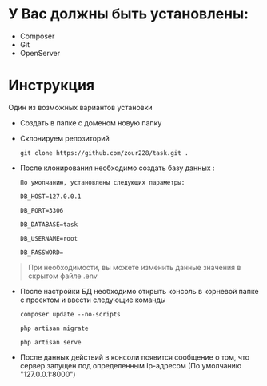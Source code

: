 # У Вас должны быть установлены:
- Composer
- Git
- OpenServer

# Инструкция

Один из возможных вариантов установки

- Создать в папке с доменом новую папку
- Склонируем репозиторий

    `git clone https://github.com/zour228/task.git . `

- После клонирования необходимо создать базу данных :

    `По умолчанию, установлены следующих параметры:`

    `DB_HOST=127.0.0.1`

    `DB_PORT=3306`

    `DB_DATABASE=task`

    `DB_USERNAME=root`

    `DB_PASSWORD=`

>При необходимости, вы можете изменить данные значения в скрытом файле .env 

- После настройки БД необходимо открыть консоль в корневой папке с проектом и ввести следующие команды

    `composer update --no-scripts`

    `php artisan migrate`
    
    `php artisan serve`
    
- После данных действий в консоли появится сообщение о том, что сервер запущен под определенным Ip-адресом (По умолчанию "127.0.0.1:8000")

